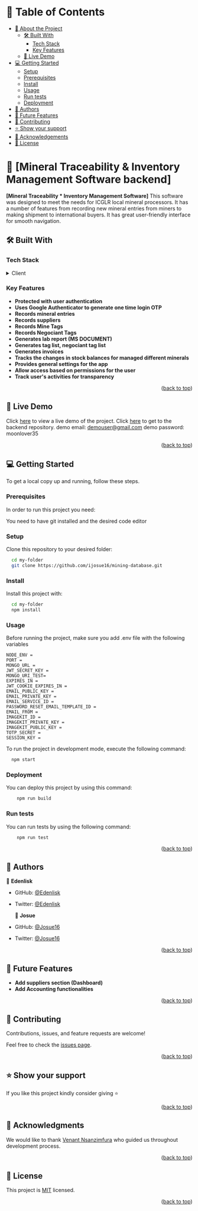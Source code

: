 # 📗 Table of Contents

- [📖 About the Project](#about-project)
    - [🛠 Built With](#built-with)
        - [Tech Stack](#tech-stack)
        - [Key Features](#key-features)
    - [🚀 Live Demo](#live-demo)
- [💻 Getting Started](#getting-started)
    - [Setup](#setup)
    - [Prerequisites](#prerequisites)
    - [Install](#install)
    - [Usage](#usage)
    - [Run tests](#run-tests)
    - [Deployment](#triangular_flag_on_post-deployment)
- [👥 Authors](#authors)
- [🔭 Future Features](#future-features)
- [🤝 Contributing](#contributing)
- [⭐️ Show your support](#support)
- [🙏 Acknowledgements](#acknowledgements)
- [📝 License](#license)


# 📖 [Mineral Traceability & Inventory Management Software backend] <a name="about-project"></a>


**[Mineral Traceability * Inventory Management Software]** This software was designed to meet the needs for ICGLR local mineral processors. It has a number of features from recording new mineral entries from miners to making shipment to international buyers. It has great user-friendly interface for smooth navigation. 
## 🛠 Built With <a name="built-with"></a>

### Tech Stack <a name="tech-stack"></a>

<details>
  <summary>Client</summary>
  <ul>
    <li><a href="https://react.dev/">Reactjs</a></li>
    <li><a href="https://redux.js.org/">Reduxjs</a></li>
    <li><a href="https://www.syncfusion.com/">Syncfusion</a></li>
    <li><a href="https://ant.design/">Ant design</a></li>
    <li><a href="https://tailwindcss.com/">TailwindCSS</a></li>
    <li><a href="https://www.cypress.io/">Cypress (testing)</a></li>
  </ul>
</details>


### Key Features <a name="key-features"></a>

- **Protected with user authentication**
- **Uses Google Authenticator to generate one time login OTP**
- **Records mineral entries**
- **Records suppliers**
- **Records Mine Tags**
- **Records Negociant Tags**
- **Generates lab report (MS DOCUMENT)**
- **Generates tag list, negociant tag list**
- **Generates invoices**
- **Tracks the changes in stock balances for managed different minerals**
- **Provides general settings for the app**
- **Allow access based on permissions for the user**
- **Track user's activities for transparency**


<p align="right">(<a href="#readme-top">back to top</a>)</p>

## 🚀 Live Demo <a name="live-demo"></a>
Click [here](https://mining-database.vercel.app/) to view a live demo of the project.
Click [here](https://github.com/edenlisk/mining-company-management-system-backend) to get to the backend repository.
demo email: demouser@gmail.com
demo password: moonlover35


<p align="right">(<a href="#readme-top">back to top</a>)</p>


## 💻 Getting Started <a name="getting-started"></a>


To get a local copy up and running, follow these steps.

### Prerequisites

In order to run this project you need:

You need to have git installed and the desired code editor

### Setup

Clone this repository to your desired folder:

```sh
  cd my-folder
  git clone https://github.com/ijosue16/mining-database.git
```

### Install

Install this project with:

```sh
  cd my-folder
  npm install
```
### Usage

Before running the project, make sure you add .env file with the following variables
```shell
NODE_ENV = 
PORT = 
MONGO_URL = 
JWT_SECRET_KEY = 
MONGO_URI_TEST=
EXPIRES_IN = 
JWT_COOKIE_EXPIRES_IN = 
EMAIL_PUBLIC_KEY = 
EMAIL_PRIVATE_KEY = 
EMAIL_SERVICE_ID = 
PASSWORD_RESET_EMAIL_TEMPLATE_ID = 
EMAIL_FROM = 
IMAGEKIT_ID = 
IMAGEKIT_PRIVATE_KEY = 
IMAGEKIT_PUBLIC_KEY = 
TOTP_SECRET = 
SESSION_KEY = 
```
To run the project in development mode, execute the following command:


```sh
  npm start
```


### Deployment

You can deploy this project by using this command:


```sh
    npm run build
```

### Run tests

You can run tests by using the following command:

```shell
    npm run test
```

<p align="right">(<a href="#readme-top">back to top</a>)</p>

## 👥 Authors <a name="authors"></a>

👤 **Edenlisk**

- GitHub: [@Edenlisk](https://github.com/edenlisk)
- Twitter: [@Edenlisk](https://twitter.com/nkumbuyedeni)

  👤 **Josue**

- GitHub: [@Josue16](https://github.com/ijosue16)
- Twitter: [@Josue16](https://twitter.com/iradukunda_23)


<p align="right">(<a href="#readme-top">back to top</a>)</p>


## 🔭 Future Features <a name="future-features"></a>

[comment]: <> (> Describe 1 - 3 features you will add to the project.)

- **Add suppliers section (Dashboard)**
- **Add Accounting functionalities**

<p align="right">(<a href="#readme-top">back to top</a>)</p>


## 🤝 Contributing <a name="contributing"></a>

Contributions, issues, and feature requests are welcome!

Feel free to check the [issues page](https://github.com/ijosue16/library-management-system-front-end/issues).

<p align="right">(<a href="#readme-top">back to top</a>)</p>


## ⭐️ Show your support <a name="support"></a>

[comment]: <> (> Write a message to encourage readers to support your project)

If you like this project kindly consider giving ⭐

<p align="right">(<a href="#readme-top">back to top</a>)</p>

## 🙏 Acknowledgments <a name="acknowledgements"></a>

[comment]: <> (> Give credit to everyone who inspired your codebase.)

We would like to thank [Venant Nsanzimfura]() who guided us throughout development process.

<p align="right">(<a href="#readme-top">back to top</a>)</p>

## 📝 License <a name="license"></a>

This project is [MIT](./LICENSE) licensed.

<p align="right">(<a href="#readme-top">back to top</a>)</p>
